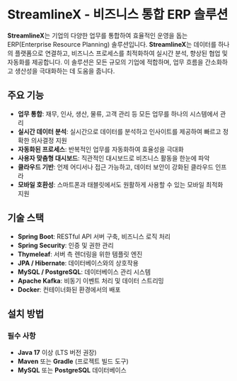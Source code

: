 # StreamlineX - 비즈니스 통합 ERP 솔루션

**StreamlineX**는 기업의 다양한 업무를 통합하여 효율적인 운영을 돕는 ERP(Enterprise Resource Planning) 솔루션입니다. **StreamlineX**는 데이터를 하나의 플랫폼으로 연결하고, 비즈니스 프로세스를 최적화하여 실시간 분석, 향상된 협업 및 자동화를 제공합니다. 이 솔루션은 모든 규모의 기업에 적합하며, 업무 흐름을 간소화하고 생산성을 극대화하는 데 도움을 줍니다.

## 주요 기능

- **업무 통합**: 재무, 인사, 생산, 물류, 고객 관리 등 모든 업무를 하나의 시스템에서 관리
- **실시간 데이터 분석**: 실시간으로 데이터를 분석하고 인사이트를 제공하여 빠르고 정확한 의사결정 지원
- **자동화된 프로세스**: 반복적인 업무를 자동화하여 효율성을 극대화
- **사용자 맞춤형 대시보드**: 직관적인 대시보드로 비즈니스 활동을 한눈에 파악
- **클라우드 기반**: 언제 어디서나 접근 가능하고, 데이터 보안이 강화된 클라우드 인프라
- **모바일 호환성**: 스마트폰과 태블릿에서도 원활하게 사용할 수 있는 모바일 최적화 지원

## 기술 스택

- **Spring Boot**: RESTful API 서버 구축, 비즈니스 로직 처리
- **Spring Security**: 인증 및 권한 관리
- **Thymeleaf**: 서버 측 렌더링을 위한 템플릿 엔진
- **JPA / Hibernate**: 데이터베이스와의 상호작용
- **MySQL / PostgreSQL**: 데이터베이스 관리 시스템
- **Apache Kafka**: 비동기 이벤트 처리 및 데이터 스트리밍
- **Docker**: 컨테이너화된 환경에서의 배포

## 설치 방법

### 필수 사항

- **Java 17** 이상 (LTS 버전 권장)
- **Maven** 또는 **Gradle** (프로젝트 빌드 도구)
- **MySQL** 또는 **PostgreSQL** 데이터베이스
